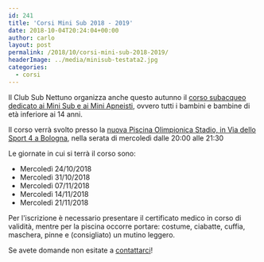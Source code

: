 ```yaml
---
id: 241
title: 'Corsi Mini Sub 2018 - 2019'
date: 2018-10-04T20:24:04+00:00
author: carlo
layout: post
permalink: /2018/10/corsi-mini-sub-2018-2019/
headerImage: ../media/minisub-testata2.jpg
categories:
  - corsi
---
```


Il Club Sub Nettuno organizza anche questo autunno il [corso subacqueo dedicato ai Mini Sub e ai Mini Apneisti](/corso-minisub-bambini), ovvero tutti i bambini e bambine di età inferiore ai 14 anni.

Il corso verrà svolto presso la [nuova Piscina Olimpionica Stadio, in Via dello Sport 4 a Bologna](/dove-siamo), nella serata di mercoledì dalle 20:00 alle 21:30

Le giornate in cui si terrà il corso sono:

- Mercoledì 24/10/2018
- Mercoledì 31/10/2018
- Mercoledì 07/11/2018
- Mercoledì 14/11/2018
- Mercoledì 21/11/2018

Per l'iscrizione è necessario presentare il certificato medico in corso di validità, mentre per la piscina occorre portare: costume, ciabatte, cuffia, maschera, pinne e (consigliato) un mutino leggero.

Se avete domande non esitate a [contattarci](/contattaci)!
